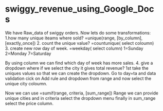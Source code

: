 # swiggy_revenue_using_Google_Docs
We have Raw_data of swiggy orders.
Now lets do some transformations:
1.how many unique iteams where sold?
=unique(range, [by_column], [exactly_once])
2. count the unique value?
=countunique( select coloumn)
3. create new row day of week.
=weekday( select column)
1=Sunday
2=Monday
7=Saturday

By using column we can find which day of week has more sales.
4. give a dropdown where if we select the city it gives total revenue?
1st take the uniques values so that we can create the dropdown.
Go to day=ta and data validation cick on Add rule and dropdown from range and now select the unique city coloumn.

Now we can use 
=sumif(range, criteria, [sum_range])
Range we can provide unique cities and in criteria  select the dropdown menu finally in sum_range select the price column.
